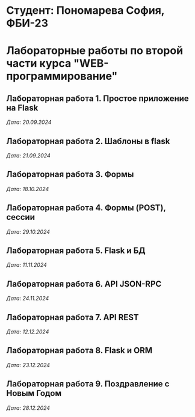 # Студент: Пономарева София, ФБИ-23

# Лабораторные работы по второй части курса "WEB-программирование"

## Лабораторная работа 1. Простое приложение на Flask

*Дата: 20.09.2024*


## Лабораторная работа 2. Шаблоны в flask

*Дата: 21.09.2024*


## Лабораторная работа 3. Формы
*Дата: 18.10.2024*


## Лабораторная работа 4. Формы (POST), сессии
*Дата: 29.10.2024*


## Лабораторная работа 5. Flask и БД
*Дата: 11.11.2024*


## Лабораторная работа 6. API JSON-RPC
*Дата: 24.11.2024*


## Лабораторная работа 7. API REST
*Дата: 12.12.2024*


## Лабораторная работа 8. Flask и ORM

*Дата: 23.12.2024*

## Лабораторная работа 9. Поздравление с Новым Годом

*Дата: 28.12.2024*
